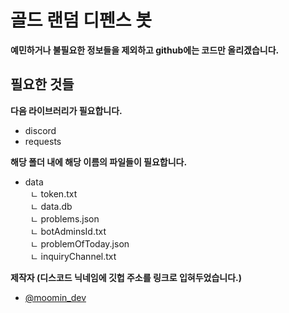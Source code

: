 # 골드 랜덤 디펜스 봇
**예민하거나 불필요한 정보들을 제외하고 github에는 코드만 올리겠습니다.**

## 필요한 것들
**다음 라이브러리가 필요합니다.**
- discord
- requests
  
**해당 폴더 내에 해당 이름의 파일들이 필요합니다.**  
- data  
&nbsp; ㄴ token.txt  
&nbsp; ㄴ data.db  
&nbsp; ㄴ problems.json  
&nbsp; ㄴ botAdminsId.txt  
&nbsp; ㄴ problemOfToday.json  
&nbsp; ㄴ inquiryChannel.txt  

**제작자 (디스코드 닉네임에 깃헙 주소를 링크로 입혀두었습니다.)**
- [@moomin_dev](https://github.com/mini2317)